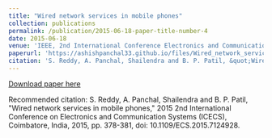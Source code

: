 ```yaml
---
title: "Wired network services in mobile phones"
collection: publications
permalink: /publication/2015-06-18-paper-title-number-4
date: 2015-06-18
venue: 'IEEE, 2nd International Conference Electronics and Communication Systems, 2015'
paperurl: 'https://ashishpanchal33.github.io/files/Wired_network_services_in_mobile_phones.pdf'
citation: 'S. Reddy, A. Panchal, Shailendra and B. P. Patil, &quot;Wired network services in mobile phones,&quot; 2015 2nd International Conference on Electronics and Communication Systems (ICECS), Coimbatore, India, 2015, pp. 378-381, doi: 10.1109/ECS.2015.7124928.'
---
```


<a href='https://ashishpanchal33.github.io/files/Wired_network_services_in_mobile_phones.pdf'>Download paper here</a>

Recommended citation: S. Reddy, A. Panchal, Shailendra and B. P. Patil, "Wired network services in mobile phones," 2015 2nd International Conference on Electronics and Communication Systems (ICECS), Coimbatore, India, 2015, pp. 378-381, doi: 10.1109/ECS.2015.7124928.
